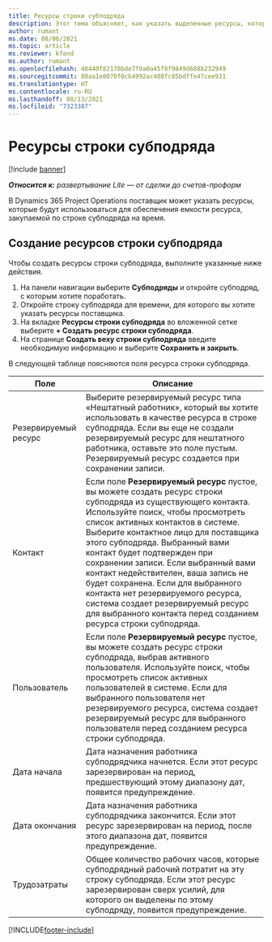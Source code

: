 ```yaml
---
title: Ресурсы строки субподряда
description: Этот тема объясняет, как указать выделенные ресурсы, которые предоставляет поставщик для конкретной строки субподряда на время.
author: rumant
ms.date: 08/06/2021
ms.topic: article
ms.reviewer: kfend
ms.author: rumant
ms.openlocfilehash: 48440f82170bde7f0a0a45f8f9849d688b232949
ms.sourcegitcommit: 80aa1e8070f0cb4992ac408fc05bdffe47cee931
ms.translationtype: HT
ms.contentlocale: ru-RU
ms.lasthandoff: 08/13/2021
ms.locfileid: "7323387"
---
```

# <a name="subcontract-line-resources"></a>Ресурсы строки субподряда

[!include [banner](../../includes/dataverse-preview.md)]

_**Относится к:** развертывание Lite — от сделки до счетов-проформ_

В Dynamics 365 Project Operations поставщик может указать ресурсы, которые будут использоваться для обеспечения емкости ресурса, закупаемой по строке субподряда на время.

## <a name="create-subcontract-line-resources"></a>Создание ресурсов строки субподряда

Чтобы создать ресурсы строки субподряда, выполните указанные ниже действия.

1. На панели навигации выберите **Субподряды** и откройте субподряд, с которым хотите поработать.
2. Откройте строку субподряда для времени, для которого вы хотите указать ресурсы поставщика.
3. На вкладке **Ресурсы строки субподряда** во вложенной сетке выберите **+ Создать ресурс строки субподряда**.
4. На странице **Создать веху строки субподряда** введите необходимую информацию и выберите **Сохранить и закрыть**.

В следующей таблице поясняются поля ресурса строки субподряда.

| Поле |  Описание |
| ----- | ------------ |
| Резервируемый ресурс | Выберите резервируемый ресурс типа «Нештатный работник», который вы хотите использовать в качестве ресурса в строке субподряда. Если вы еще не создали резервируемый ресурс для нештатного работника, оставьте это поле пустым. Резервируемый ресурс создается при сохранении записи.  |
| Контакт | Если поле **Резервируемый ресурс** пустое, вы можете создать ресурс строки субподряда из существующего контакта. Используйте поиск, чтобы просмотреть список активных контактов в системе. Выберите контактное лицо для поставщика этого субподряда. Выбранный вами контакт будет подтвержден при сохранении записи. Если выбранный вами контакт недействителен, ваша запись не будет сохранена. Если для выбранного контакта нет резервируемого ресурса, система создает резервируемый ресурс для выбранного контакта перед созданием ресурса строки субподряда. |
| Пользователь | Если поле **Резервируемый ресурс** пустое, вы можете создать ресурс строки субподряда, выбрав активного пользователя. Используйте поиск, чтобы просмотреть список активных пользователей в системе. Если для выбранного пользователя нет резервируемого ресурса, система создает резервируемый ресурс для выбранного пользователя перед созданием ресурса строки субподряда. |
| Дата начала | Дата назначения работника субподрядчика начнется. Если этот ресурс зарезервирован на период, предшествующий этому диапазону дат, появится предупреждение. |
| Дата окончания | Дата назначения работника субподрядчика закончится. Если этот ресурс зарезервирован на период, после этого диапазона дат, появится предупреждение. |
| Трудозатраты | Общее количество рабочих часов, которые субподрядный рабочий потратит на эту строку субподряда. Если этот ресурс зарезервирован сверх усилий, для которого он выделены по этому субподряду, появится предупреждение. |


[!INCLUDE[footer-include](../../includes/footer-banner.md)]
